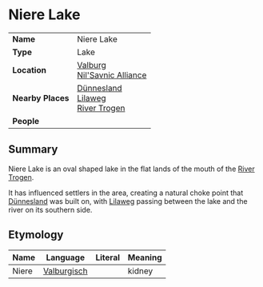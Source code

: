 # Niere Lake

|||
| --- | --- |
| **Name** | Niere Lake | place.4
| **Type** | Lake |
| **Location** | [Valburg](../../../civilisations/nilsavnic-alliance/states/valburg.md)<br>[Nil'Savnic Alliance](../../../civilisations/nilsavnic-alliance/nilsavnic-alliance.md) |
| **Nearby Places** | [Dünnesland](../../settlements/towns/dunnesland.md)<br>[Lilaweg](../../roads/lilaweg.md)<br>[River Trogen](river-trogen.md) |
| **People** | |

## Summary

Niere Lake is an oval shaped lake in the flat lands of the mouth of the [River Trogen](river-trogen.md).

It has influenced settlers in the area, creating a natural choke point that [Dünnesland](../../settlements/towns/dunnesland.md) was built on, with [Lilaweg](../../roads/lilaweg.md) passing between the lake and the river on its southern side.

## Etymology

| Name | Language | Literal | Meaning | 
| --- | --- | --- | --- |
| Niere | [Valburgisch](../../../languages/valburgisch.md) || kidney |
